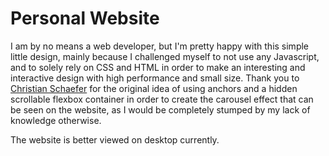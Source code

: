 # Personal Website

I am by no means a web developer, but I'm pretty happy with this simple little design, mainly because I challenged myself to not use any Javascript, and to solely rely on CSS and HTML in order to make an interesting and interactive design with high performance and small size. Thank you to [Christian Schaefer](https://codepen.io/Schepp) for the original idea of using anchors and a hidden scrollable flexbox container in order to create the carousel effect that can be seen on the website, as I would be completely stumped by my lack of knowledge otherwise.

The website is better viewed on desktop currently.
